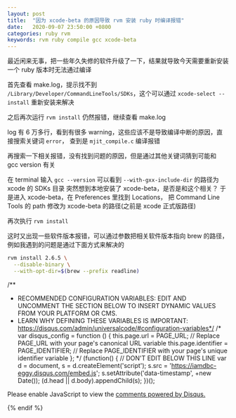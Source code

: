 ```yaml
---
layout: post
title:  "因为 xcode-beta 的原因导致 rvm 安装 ruby 时编译报错"
date:   2020-09-07 23:50:00 +0800
categories: ruby rvm
keywords: rvm ruby compile gcc xcode-beta
---
```


最近闲来无事，把一些年久失修的软件升级了一下，结果就导致今天需要重新安装一个 ruby 版本时无法通过编译

首先查看 make.log，提示找不到 `/Library/Developer/CommandLineTools/SDKs`，这个可以通过 `xcode-select --install` 重新安装来解决

之后再次运行 `rvm install` 仍然报错，继续查看 make.log

log 有 6 万多行，看到有很多 warning，这些应该不是导致编译中断的原因，直接搜索关键词 `error`，
查到是 `mjit_compile.c` 编译报错

再搜索一下相关报错，没有找到问题的原因，但是通过其他关键词猜到可能和 gcc version 有关

在 terminal 输入 `gcc --version` 可以看到 `--with-gxx-include-dir` 的路径为 xcode 的 SDKs 目录
突然想到本地安装了 xcode-beta，是否是和这个相关？
于是进入 xcode-beta，在 Preferences 里找到 Locations，
把 Command Line Tools 的 path 修改为 xcode-beta 的路径(之前是 xcode 正式版路径)

再次执行 `rvm install`

这时又出现一些软件版本报错，可以通过参数把相关软件版本指向 brew 的路径，例如我遇到的问题是通过下面方式来解决的

```bash
rvm install 2.6.5 \
  --disable-binary \
  --with-opt-dir=$(brew --prefix readline)
```

/**
*  RECOMMENDED CONFIGURATION VARIABLES: EDIT AND UNCOMMENT THE SECTION BELOW TO INSERT DYNAMIC VALUES FROM YOUR PLATFORM OR CMS.
*  LEARN WHY DEFINING THESE VARIABLES IS IMPORTANT: https://disqus.com/admin/universalcode/#configuration-variables*/
/*
var disqus_config = function () {
this.page.url = PAGE_URL;  // Replace PAGE_URL with your page's canonical URL variable
this.page.identifier = PAGE_IDENTIFIER; // Replace PAGE_IDENTIFIER with your page's unique identifier variable
};
*/
(function() { // DON'T EDIT BELOW THIS LINE
var d = document, s = d.createElement('script');
s.src = 'https://iamdbc-eggy.disqus.com/embed.js';
s.setAttribute('data-timestamp', +new Date());
(d.head || d.body).appendChild(s);
})();
</script>
<noscript>Please enable JavaScript to view the <a href="https://disqus.com/?ref_noscript">comments powered by Disqus.</a></noscript>
                            
{% endif %}

